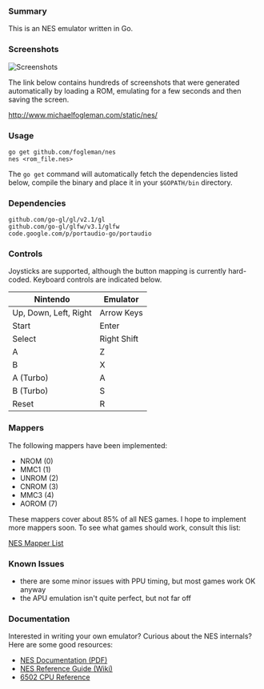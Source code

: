 ### Summary

This is an NES emulator written in Go.

### Screenshots

![Screenshots](http://i.imgur.com/vD3FXVh.png)

The link below contains hundreds of screenshots that were generated
automatically by loading a ROM, emulating for a few seconds and then saving
the screen.

http://www.michaelfogleman.com/static/nes/

### Usage

    go get github.com/fogleman/nes
    nes <rom_file.nes>

The `go get` command will automatically fetch the dependencies listed below,
compile the binary and place it in your `$GOPATH/bin` directory.

### Dependencies

    github.com/go-gl/gl/v2.1/gl
    github.com/go-gl/glfw/v3.1/glfw
    code.google.com/p/portaudio-go/portaudio

### Controls

Joysticks are supported, although the button mapping is currently hard-coded.
Keyboard controls are indicated below.

| Nintendo              | Emulator    |
| --------------------- | ----------- |
| Up, Down, Left, Right | Arrow Keys  |
| Start                 | Enter       |
| Select                | Right Shift |
| A                     | Z           |
| B                     | X           |
| A (Turbo)             | A           |
| B (Turbo)             | S           |
| Reset                 | R           |

### Mappers

The following mappers have been implemented:

* NROM (0)
* MMC1 (1)
* UNROM (2)
* CNROM (3)
* MMC3 (4)
* AOROM (7)

These mappers cover about 85% of all NES games. I hope to implement more
mappers soon. To see what games should work, consult this list:

[NES Mapper List](http://tuxnes.sourceforge.net/nesmapper.txt)

### Known Issues

* there are some minor issues with PPU timing, but most games work OK anyway
* the APU emulation isn't quite perfect, but not far off

### Documentation

Interested in writing your own emulator? Curious about the NES internals? Here
are some good resources:

* [NES Documentation (PDF)](http://nesdev.com/NESDoc.pdf)
* [NES Reference Guide (Wiki)](http://wiki.nesdev.com/w/index.php/NES_reference_guide)
* [6502 CPU Reference](http://www.obelisk.demon.co.uk/6502/)
